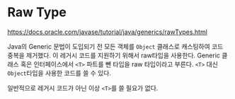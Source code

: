 # Raw Type

<https://docs.oracle.com/javase/tutorial/java/generics/rawTypes.html>

Java의 Generic 문법이 도입되기 전 모든 객체를 `Object` 클래스로
캐스팅하여 코드 중복을 제거했다. 이 레거시 코드를 지원하기 위해서
raw타입을 사용한다. Generic 클래스 혹은 인터페이스에서 `<T>` 파트를 뺀
타입을 raw 타입이라고 부른다. `<T>` 대신 `Object`타입을 사용한 코드를
쓸 수 있다.

일반적으로 레거시 코드가 아닌 이상 `<T>`를 쓸 필요가 없다.
